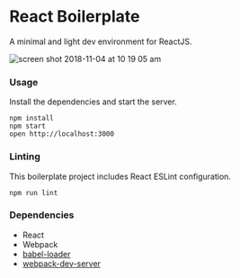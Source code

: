 React Boilerplate
=====================

A minimal and light dev environment for ReactJS.

![screen shot 2018-11-04 at 10 19 05 am](https://user-images.githubusercontent.com/38871325/47969242-7d950800-e029-11e8-9586-894ce8f59186.png)


### Usage

Install the dependencies and start the server.

```
npm install
npm start
open http://localhost:3000
```

### Linting

This boilerplate project includes React ESLint configuration.

```
npm run lint
```

### Dependencies

* React
* Webpack
* [babel-loader](https://github.com/babel/babel-loader)
* [webpack-dev-server](https://github.com/webpack/webpack-dev-server)
